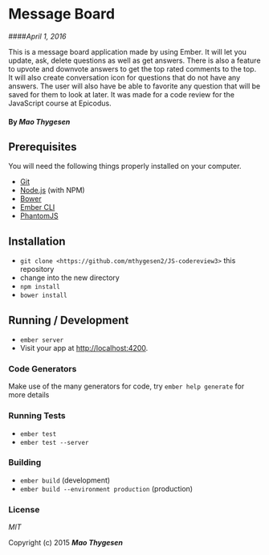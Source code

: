 # Message Board
####_April 1, 2016_

This is a message board application made by using Ember. It will let you update, ask, delete questions as well as get answers. There is also a feature to upvote and downvote answers to get the top rated comments to the top. It will also create conversation icon for questions that do not have any answers. The user will also have be able to favorite any question that will be saved for them to look at later. It was made for a code review for the JavaScript course at Epicodus.  


#### By _**Mao Thygesen**_

## Prerequisites

You will need the following things properly installed on your computer.

* [Git](http://git-scm.com/)
* [Node.js](http://nodejs.org/) (with NPM)
* [Bower](http://bower.io/)
* [Ember CLI](http://www.ember-cli.com/)
* [PhantomJS](http://phantomjs.org/)

## Installation

* `git clone <https://github.com/mthygesen2/JS-codereview3>` this repository
* change into the new directory
* `npm install`
* `bower install`

## Running / Development

* `ember server`
* Visit your app at [http://localhost:4200](http://localhost:4200).

### Code Generators

Make use of the many generators for code, try `ember help generate` for more details

### Running Tests

* `ember test`
* `ember test --server`

### Building

* `ember build` (development)
* `ember build --environment production` (production)


### License

*MIT*

Copyright (c) 2015 **_Mao Thygesen_**
